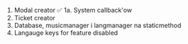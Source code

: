 1. Modal creator ✅
1a. System callback'ow
2. Ticket creator
3. Database, musicmanager i langmanager na staticmethod
4. Langauge keys for feature disabled